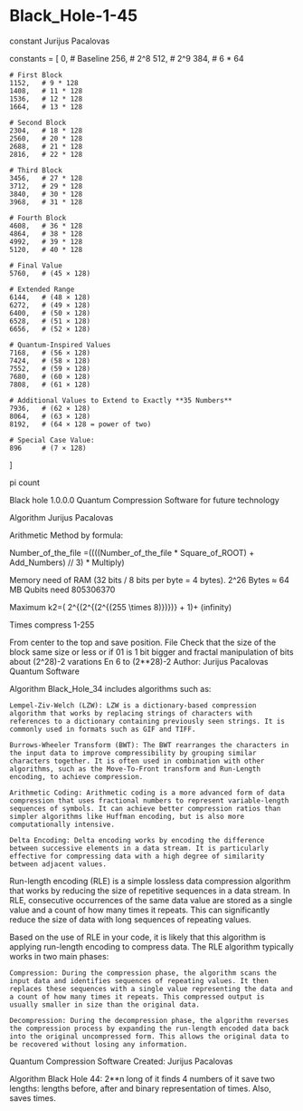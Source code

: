 # Black_Hole-1-45
constant Jurijus Pacalovas 

constants = [
    0,      # Baseline
    256,    # 2^8
    512,    # 2^9
    384,    # 6 * 64

    # First Block
    1152,   # 9 * 128
    1408,   # 11 * 128
    1536,   # 12 * 128
    1664,   # 13 * 128

    # Second Block
    2304,   # 18 * 128
    2560,   # 20 * 128
    2688,   # 21 * 128
    2816,   # 22 * 128

    # Third Block
    3456,   # 27 * 128
    3712,   # 29 * 128
    3840,   # 30 * 128
    3968,   # 31 * 128

    # Fourth Block
    4608,   # 36 * 128
    4864,   # 38 * 128
    4992,   # 39 * 128
    5120,   # 40 * 128

    # Final Value
    5760,   # (45 × 128)

    # Extended Range
    6144,   # (48 × 128)
    6272,   # (49 × 128)
    6400,   # (50 × 128)
    6528,   # (51 × 128)
    6656,   # (52 × 128)

    # Quantum-Inspired Values
    7168,   # (56 × 128)
    7424,   # (58 × 128)
    7552,   # (59 × 128)
    7680,   # (60 × 128)
    7808,   # (61 × 128)

    # Additional Values to Extend to Exactly **35 Numbers**
    7936,   # (62 × 128)
    8064,   # (63 × 128)
    8192,   # (64 × 128 = power of two)
    
    # Special Case Value:
    896     # (7 × 128)
]


pi count

Black hole 1.0.0.0 Quantum Compression Software for future technology

Algorithm Jurijus Pacalovas

Arithmetic Method by formula:

Number_of_the_file =((((Number_of_the_file * Square_of_ROOT) + Add_Numbers) // 3) * Multiply)

Memory need of RAM (32 bits / 8 bits per byte = 4 bytes). 2^26 Bytes ≈ 64 MB Qubits need 805306370

Maximum k2=( 2^{(2^{(2^{(255 \times 8)})})} + 1)+ (infinity)


Times compress 1-255

From center to the top and save position. File Check that the size of the block same size or less or if 01 is 1 bit bigger and fractal manipulation of bits about (2^28)-2 varations En 6 to (2**28)-2 Author: Jurijus Pacalovas Quantum Software

Algorithm Black_Hole_34 includes algorithms such as:

    Lempel-Ziv-Welch (LZW): LZW is a dictionary-based compression algorithm that works by replacing strings of characters with references to a dictionary containing previously seen strings. It is commonly used in formats such as GIF and TIFF.

    Burrows-Wheeler Transform (BWT): The BWT rearranges the characters in the input data to improve compressibility by grouping similar characters together. It is often used in combination with other algorithms, such as the Move-To-Front transform and Run-Length encoding, to achieve compression.

    Arithmetic Coding: Arithmetic coding is a more advanced form of data compression that uses fractional numbers to represent variable-length sequences of symbols. It can achieve better compression ratios than simpler algorithms like Huffman encoding, but is also more computationally intensive.

    Delta Encoding: Delta encoding works by encoding the difference between successive elements in a data stream. It is particularly effective for compressing data with a high degree of similarity between adjacent values.

Run-length encoding (RLE) is a simple lossless data compression algorithm that works by reducing the size of repetitive sequences in a data stream. In RLE, consecutive occurrences of the same data value are stored as a single value and a count of how many times it repeats. This can significantly reduce the size of data with long sequences of repeating values.

Based on the use of RLE in your code, it is likely that this algorithm is applying run-length encoding to compress data. The RLE algorithm typically works in two main phases:

    Compression: During the compression phase, the algorithm scans the input data and identifies sequences of repeating values. It then replaces these sequences with a single value representing the data and a count of how many times it repeats. This compressed output is usually smaller in size than the original data.

    Decompression: During the decompression phase, the algorithm reverses the compression process by expanding the run-length encoded data back into the original uncompressed form. This allows the original data to be recovered without losing any information.

Quantum Compression Software Created: Jurijus Pacalovas

Algorithm Black Hole 44: 2**n long of it finds 4 numbers of it save two lengths: lengths before, after and binary representation of times. Also, saves times.
